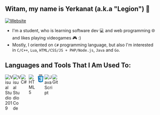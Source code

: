 ## Witam, my name is Yerkanat (a.k.a "Legion") 👋

[![Website](https://img.shields.io/website?label=legion2809.github.io&style=for-the-badge&url=https%3A%2F%2Flegion2809.github.io)](https://legion2809.github.io)

- I'm a student, who is learning software dev :computer: and web programming :globe_with_meridians: and likes playing videogames :video_game: :)
- Mostly, I oriented on `C#` programming language, but also I'm interested in `C/C++`, `Lua`, `HTML/CSS/JS + PHP/Node.js`, `Java` and `Go`.

## Languages and Tools That I Am Used To:

<img align="left" title="Visual Studio 2019" alt="Visual Studio 2019" width="26px" src="https://upload.wikimedia.org/wikipedia/commons/5/59/Visual_Studio_Icon_2019.svg" />
<img align="left" title="Visual Studio Code" alt="Visual Studio Code" width="26px" src="https://cdn.cdnlogo.com/logos/v/82/visual-studio-code.svg" />
<img align="left" title="C#" alt="C#" width="26px" src="https://cdn.cdnlogo.com/logos/c/27/c.svg" />
<img align="left" title="HTML5" alt="HTML5" width="26px" src="https://upload.wikimedia.org/wikipedia/commons/6/61/HTML5_logo_and_wordmark.svg" />
<img align="left" title="CSS3" alt="CSS3" width="26px" src="https://raw.githubusercontent.com/github/explore/80688e429a7d4ef2fca1e82350fe8e3517d3494d/topics/css/css.png" />
<img align="left" title="JavaScript" alt="JavaScript" width="26px" src="https://upload.wikimedia.org/wikipedia/commons/9/99/Unofficial_JavaScript_logo_2.svg" />
<img align="left" title="Git" alt="Git" width="26px" src="https://upload.wikimedia.org/wikipedia/commons/3/3f/Git_icon.svg" />

<!--
**legion2809/legion2809** is a ✨ _special_ ✨ repository because its `README.md` (this file) appears on your GitHub profile.

Here are some ideas to get you started:

- 🔭 I’m currently working on ...
- 🌱 I’m currently learning ...
- 👯 I’m looking to collaborate on ...
- 🤔 I’m looking for help with ...
- 💬 Ask me about ...
- 📫 How to reach me: ...
- 😄 Pronouns: ...
- ⚡ Fun fact: ...
-->
